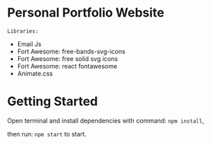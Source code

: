 # Personal Portfolio Website

`Libraries:`
- Email Js
- Fort Awesome: free-bands-svg-icons
- Fort Awesome: free solid svg icons
- Fort Awesome: react fontawesome
- Animate.css

# Getting Started

Open terminal and install dependencies with command: `npm install`,

then run: `npm start` to start.

